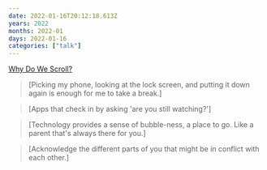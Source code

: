 ```yaml
---
date: 2022-01-16T20:12:18.613Z
years: 2022
months: 2022-01
days: 2022-01-16
categories: ["talk"]
---
```

[Why Do We Scroll?](https://interintellect.com/salon/why-do-we-scroll/)

> [Picking my phone, looking at the lock screen, and putting it down again is enough for me to take a break.]

> [Apps that check in by asking 'are you still watching?']

> [Technology provides a sense of bubble-ness, a place to go. Like a parent that's always there for you.]

> [Acknowledge the different parts of you that might be in conflict with each other.]
